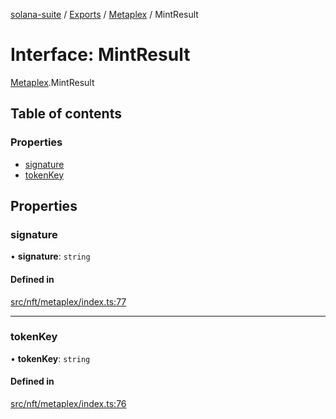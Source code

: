 [solana-suite](../README.md) / [Exports](../modules.md) / [Metaplex](../modules/Metaplex.md) / MintResult

# Interface: MintResult

[Metaplex](../modules/Metaplex.md).MintResult

## Table of contents

### Properties

- [signature](Metaplex.MintResult.md#signature)
- [tokenKey](Metaplex.MintResult.md#tokenkey)

## Properties

### signature

• **signature**: `string`

#### Defined in

[src/nft/metaplex/index.ts:77](https://github.com/fukaoi/solana-suite/blob/42af222/src/nft/metaplex/index.ts#L77)

___

### tokenKey

• **tokenKey**: `string`

#### Defined in

[src/nft/metaplex/index.ts:76](https://github.com/fukaoi/solana-suite/blob/42af222/src/nft/metaplex/index.ts#L76)
